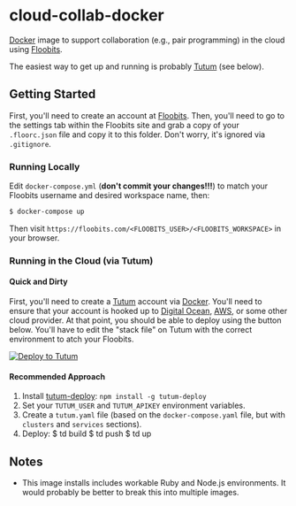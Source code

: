 # cloud-collab-docker

[Docker][docker] image to support collaboration (e.g., pair programming) in the cloud using [Floobits][floobits].

The easiest way to get up and running is probably [Tutum][tutum] (see below).

## Getting Started

First, you'll need to create an account at [Floobits][floobits]. Then, you'll need to go to the settings tab within the Floobits site and grab a copy of your `.floorc.json` file and copy it to this folder. Don't worry, it's ignored via `.gitignore`.

### Running Locally

Edit `docker-compose.yml` (**don't commit your changes!!!**) to match your Floobits username and desired workspace name, then:

```bash
$ docker-compose up
```

Then visit `https://floobits.com/<FLOOBITS_USER>/<FLOOBITS_WORKSPACE>` in your browser.

### Running in the Cloud (via Tutum)


#### Quick and Dirty

First, you'll need to create a [Tutum][tutum] account via [Docker][docker]. You'll need to ensure that your account is hooked up to [Digital Ocean][digitalocean], [AWS][aws], or some other cloud provider. At that point, you should be able to deploy using the button below. You'll have to edit the "stack file" on Tutum with the correct environment to atch your Floobits.

[![Deploy to Tutum](https://s.tutum.co/deploy-to-tutum.svg)](https://dashboard.tutum.co/stack/deploy/)

#### Recommended Approach

1. Install [tutum-deploy][tutum-deploy]: `npm install -g tutum-deploy`
2. Set your `TUTUM_USER` and `TUTUM_APIKEY` environment variables.
3. Create a `tutum.yaml` file (based on the `docker-compose.yaml` file, but with `clusters` and `services` sections).
4. Deploy:
    $ td build
    $ td push
    $ td up


## Notes

- This image installs includes workable Ruby and Node.js environments. It would probably be better to break this into multiple images.


<!-- references -->
[docker]:https://www.docker.com/
[floobits]:https://floobits.com/
[tutum]:https://tutum.co/
[digitalocean]:https://www.digitalocean.com/
[aws]:https://aws.amazon.com/
[tutum-deploy]:https://github.com/kelonye/node-tutum-deploy
